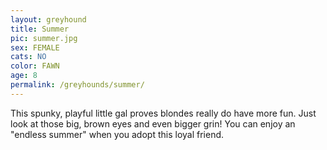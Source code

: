 ```yaml
---
layout: greyhound
title: Summer
pic: summer.jpg
sex: FEMALE
cats: NO
color: FAWN
age: 8
permalink: /greyhounds/summer/
---
```


This spunky, playful little gal proves blondes really do have more fun.  Just look at those big, brown eyes and even
bigger grin!  You can enjoy an "endless summer" when you adopt this loyal friend.
